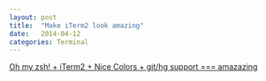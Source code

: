 ```yaml
---
layout: post
title:  "Make iTerm2 look amazing"
date:   2014-04-12
categories: Terminal
---
```


<a href="https://forrst.com/posts/Oh_my_zsh_iTerm2_Nice_Colors_git_hg_suppo-1Ct" target="_blank">Oh my zsh! + iTerm2 + Nice Colors + git/hg support === amazazing</a>